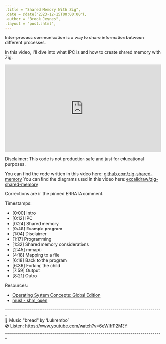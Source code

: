 ```yaml
---
.title = "Shared Memory With Zig",
.date = @date("2023-12-15T00:00:00"),
.author = "Brook Jeynes",
.layout = "post.shtml",
--- 
```


Inter-process communication is a way to share information between different processes.

In this video, I'll dive into what IPC is and how to create shared memory with Zig.

<div style="position:relative;padding-bottom:56.25%;height:0;overflow:hidden">
    <iframe 
        src="https://www.youtube.com/embed/QEGihu2Z9pE" 
        style="position:absolute;top:0;left:0;width:100%;height:100%;border:0" 
        allowfullscreen="" 
        title="YouTube Video"
    ></iframe>
</div>

Disclaimer: This code is not production safe and just for educational purposes.

You can find the code written in this video here: [github.com/zig-shared-memory](https://github.com/BrookJeynes/zig-shared-memory)
You can find the diagrams used in this video here: [excalidraw/zig-shared-memory](https://excalidraw.com/#json=a7YXNXJeeN44McfflxUww,6UoBTQ7c-IAPQsBRwo080Q)

Corrections are in the pinned ERRATA comment.

Timestamps:
- [0:00] Intro
- [0:12] IPC
- [0:24] Shared memory
- [0:48] Example program
- [1:04] Disclaimer
- [1:17] Programming
- [1:32] Shared memory considerations
- [2:45] mmap()
- [4:18] Mapping to a file
- [6:18] Back to the program
- [6:36] Forking the child
- [7:59] Output
- [8:21] Outro

Resources:
- [Operating System Concepts: Global Edition](https://www.wiley.com/en-au/Silberschatz%27s+Operating+System+Concepts%2C+Global+Edition%2C+10th+Edition-p-9781119455868)
- [musl - shm_open](https://elixir.bootlin.com/musl/latest/source/src/mman/shm_open.c)

\------------------------------------------------------------------------------- <br>
🎵 Music "bread" by ‘Lukrembo’ <br>
💿 Listen: https://www.youtube.com/watch?v=6eWIffP2M3Y <br>
\-------------------------------------------------------------------------------
